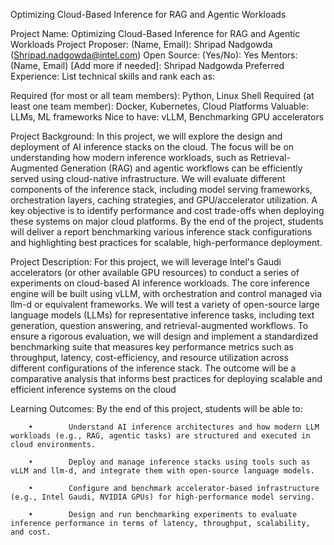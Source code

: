 Optimizing Cloud-Based Inference for RAG and Agentic Workloads

Project Name: Optimizing Cloud-Based Inference for RAG and Agentic Workloads
Project Proposer: (Name, Email): Shripad Nadgowda (Shripad.nadgowda@intel.com)
Open Source: (Yes/No): Yes
Mentors: (Name, Email) [Add more if needed]: Shripad Nadgowda
Preferred Experience:
List technical skills and rank each as:

Required (for most or all team members): Python, Linux Shell
Required (at least one team member): Docker, Kubernetes, Cloud Platforms
Valuable: LLMs, ML frameworks
Nice to have: vLLM, Benchmarking GPU accelerators

Project Background:
In this project, we will explore the design and deployment of AI inference stacks on the cloud. The focus will be on understanding how modern inference workloads, such as Retrieval-Augmented Generation (RAG) and agentic workflows can be efficiently served using cloud-native infrastructure. We will evaluate different components of the inference stack, including model serving frameworks, orchestration layers, caching strategies, and GPU/accelerator utilization. A key objective is to identify performance and cost trade-offs when deploying these systems on major cloud platforms. By the end of the project, students will deliver a report benchmarking various inference stack configurations and highlighting best practices for scalable, high-performance deployment.

Project Description:
For this project, we will leverage Intel's Gaudi accelerators (or other available GPU resources) to conduct a series of experiments on cloud-based AI inference workloads. The core inference engine will be built using vLLM, with orchestration and control managed via llm-d or equivalent frameworks. We will test a variety of open-source large language models (LLMs) for representative inference tasks, including text generation, question answering, and retrieval-augmented workflows. To ensure a rigorous evaluation, we will design and implement a standardized benchmarking suite that measures key performance metrics such as throughput, latency, cost-efficiency, and resource utilization across different configurations of the inference stack. The outcome will be a comparative analysis that informs best practices for deploying scalable and efficient inference systems on the cloud

Learning Outcomes:
By the end of this project, students will be able to:

        •        Understand AI inference architectures and how modern LLM workloads (e.g., RAG, agentic tasks) are structured and executed in cloud environments.

        •        Deploy and manage inference stacks using tools such as vLLM and llm-d, and integrate them with open-source language models.

        •        Configure and benchmark accelerator-based infrastructure (e.g., Intel Gaudi, NVIDIA GPUs) for high-performance model serving.

        •        Design and run benchmarking experiments to evaluate inference performance in terms of latency, throughput, scalability, and cost.

